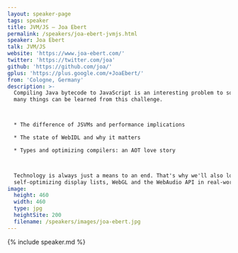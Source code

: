 ```yaml
---
layout: speaker-page
tags: speaker
title: JVM/JS – Joa Ebert
permalink: /speakers/joa-ebert-jvmjs.html
speaker: Joa Ebert
talk: JVM/JS
website: 'https://www.joa-ebert.com/'
twitter: 'https://twitter.com/joa'
github: 'https://github.com/joa/'
gplus: 'https://plus.google.com/+JoaEbert/'
from: 'Cologne, Germany'
description: >-
  Compiling Java bytecode to JavaScript is an interesting problem to solve and
  many things can be learned from this challenge.



  * The difference of JSVMs and performance implications

  * The state of WebIDL and why it matters

  * Types and optimizing compilers: an AOT love story



  Technology is always just a means to an end. That's why we'll also look at
  self-optimizing display lists, WebGL and the WebAudio API in real-world apps.
image:
  height: 460
  width: 460
  type: jpg
  heightSite: 200
  filename: /speakers/images/joa-ebert.jpg
---
```


{% include speaker.md %}
